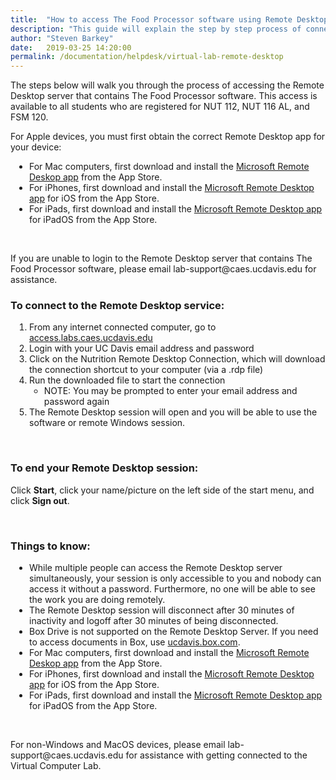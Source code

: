 ```yaml
---
title:  "How to access The Food Processor software using Remote Desktop"
description: "This guide will explain the step by step process of connecting to the Remote Desktop server to access The Food Processor software."
author: "Steven Barkey"
date:   2019-03-25 14:20:00
permalink: /documentation/helpdesk/virtual-lab-remote-desktop
---
```


<p><span class="discreet">The steps below will walk you through the process of accessing the Remote Desktop server that contains The Food Processor software.  This access is available to all students who are registered for NUT 112, NUT 116 AL, and FSM 120. </span></p>

<p>For Apple devices, you must first obtain the correct Remote Desktop app for your device:</p>
<ul style="PADDING-LEFT: 30px">
        <li>For Mac computers, first download and install the <a class="external-link" href="https://apps.apple.com/us/app/microsoft-remote-desktop-10/id1295203466" target="_blank">Microsoft Remote Deskop app</a> from the App Store.</li>
    <li>For iPhones, first download and install the <a class="external-link" href="https://apps.apple.com/app/microsoft-remote-desktop/id714464092#?platform=iphone" target="_blank">Microsoft Remote Desktop app</a> for iOS from the App Store.</li>
    <li>For iPads, first download and install the <a class="external-link" href="https://apps.apple.com/app/microsoft-remote-desktop/id714464092#?platform=ipad" target="_blank">Microsoft Remote Desktop app</a> for iPadOS from the App Store.</li>
</ul>
<br />

<p><span class="discreet">If you are unable to login to the Remote Desktop server that contains The Food Processor software, please email lab-support@caes.ucdavis.edu for assistance.</span></p>

<h3>To connect to the Remote Desktop service: </h3>
<ol style="PADDING-LEFT: 30px">
   <li>From any internet connected computer, go to <a href="http://access.labs.caes.ucdavis.edu" target="_blank">access.labs.caes.ucdavis.edu</a></li>
   <li>Login with your UC Davis email address and password</li>
   <li>Click on the Nutrition Remote Desktop Connection, which will download the connection shortcut to your computer (via a .rdp file)</li>
   <li>Run the downloaded file to start the connection
       <ul>
           <li>NOTE: You may be prompted to enter your email address and password again</li>
       </ul>
   </li>
   <li>The Remote Desktop session will open and you will be able to use the software or remote Windows session.</li>
</ol>
<br />
<h3>To end your Remote Desktop session:</h3>
<p>Click <b>Start</b>, click your name/picture on the left side of the start menu, and click <b>Sign out</b>.</p>
<br />
<h3>Things to know:</h3>
<ul style="PADDING-LEFT: 30px">
    <li>While multiple people can access the Remote Desktop server simultaneously, your session is only accessible to you and nobody can access it without a password. Furthermore, no one will be able to see the work you are doing remotely.</li>
    <li>The Remote Desktop session will disconnect after 30 minutes of inactivity and logoff after 30 minutes of being disconnected.</li>
    <li>Box Drive is not supported on the Remote Desktop Server.  If you need to access documents in Box, use <a class="external-link" href="https://ucdavis.box.com" target="_blank">ucdavis.box.com</a>.</li>
    <li>For Mac computers, first download and install the <a class="external-link" href="https://apps.apple.com/us/app/microsoft-remote-desktop-10/id1295203466" target="_blank">Microsoft Remote Deskop app</a> from the App Store.</li>
    <li>For iPhones, first download and install the <a class="external-link" href="https://apps.apple.com/app/microsoft-remote-desktop/id714464092#?platform=iphone" target="_blank">Microsoft Remote Desktop app</a> for iOS from the App Store.</li>
    <li>For iPads, first download and install the <a class="external-link" href="https://apps.apple.com/app/microsoft-remote-desktop/id714464092#?platform=ipad" target="_blank">Microsoft Remote Desktop app</a> for iPadOS from the App Store.</li>
</ul>
<br />
<p><span class="discreet">For non-Windows and MacOS devices, please email lab-support@caes.ucdavis.edu for assistance with getting connected to the Virtual Computer Lab.</span></p>
